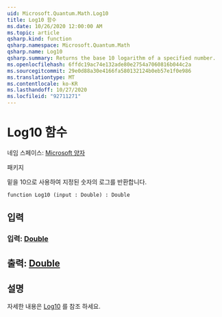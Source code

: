 ```yaml
---
uid: Microsoft.Quantum.Math.Log10
title: Log10 함수
ms.date: 10/26/2020 12:00:00 AM
ms.topic: article
qsharp.kind: function
qsharp.namespace: Microsoft.Quantum.Math
qsharp.name: Log10
qsharp.summary: Returns the base 10 logarithm of a specified number.
ms.openlocfilehash: 6ffdc19ac74e132ade80e2754a7060816b044c2a
ms.sourcegitcommit: 29e0d88a30e4166fa580132124b0eb57e1f0e986
ms.translationtype: MT
ms.contentlocale: ko-KR
ms.lasthandoff: 10/27/2020
ms.locfileid: "92711271"
---
```

# <a name="log10-function"></a>Log10 함수

네임 스페이스: [Microsoft 양자](xref:Microsoft.Quantum.Math)

패키지 [](https://nuget.org/packages/)


밑을 10으로 사용하여 지정된 숫자의 로그를 반환합니다.

```qsharp
function Log10 (input : Double) : Double
```


## <a name="input"></a>입력

### <a name="input--double"></a>입력: [Double](xref:microsoft.quantum.lang-ref.double)





## <a name="output--double"></a>출력: [Double](xref:microsoft.quantum.lang-ref.double)



## <a name="remarks"></a>설명

자세한 내용은 [Log10](https://docs.microsoft.com/dotnet/api/system.math.log10) 를 참조 하세요.